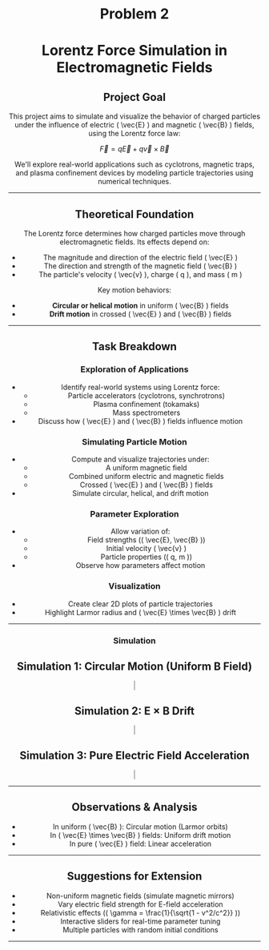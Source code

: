 # Problem 2
# Lorentz Force Simulation in Electromagnetic Fields

## Project Goal
This project aims to simulate and visualize the behavior of charged particles under the influence of electric \( \vec{E} \) and magnetic \( \vec{B} \) fields, using the Lorentz force law:

$$
\vec{F} = q\vec{E} + q\vec{v} \times \vec{B}
$$

We'll explore real-world applications such as cyclotrons, magnetic traps, and plasma confinement devices by modeling particle trajectories using numerical techniques.

---

## Theoretical Foundation
The Lorentz force determines how charged particles move through electromagnetic fields. Its effects depend on:
- The magnitude and direction of the electric field \( \vec{E} \)
- The direction and strength of the magnetic field \( \vec{B} \)
- The particle's velocity \( \vec{v} \), charge \( q \), and mass \( m \)

Key motion behaviors:
- **Circular or helical motion** in uniform \( \vec{B} \) fields
- **Drift motion** in crossed \( \vec{E} \) and \( \vec{B} \) fields

---

## Task Breakdown

### Exploration of Applications
- Identify real-world systems using Lorentz force:
  - Particle accelerators (cyclotrons, synchrotrons)
  - Plasma confinement (tokamaks)
  - Mass spectrometers
- Discuss how \( \vec{E} \) and \( \vec{B} \) fields influence motion

### Simulating Particle Motion
- Compute and visualize trajectories under:
  - A uniform magnetic field
  - Combined uniform electric and magnetic fields
  - Crossed \( \vec{E} \) and \( \vec{B} \) fields
- Simulate circular, helical, and drift motion

### Parameter Exploration
- Allow variation of:
  - Field strengths (\( \vec{E}, \vec{B} \))
  - Initial velocity \( \vec{v} \)
  - Particle properties (\( q, m \))
- Observe how parameters affect motion

### Visualization
- Create clear 2D plots of particle trajectories
- Highlight Larmor radius and \( \vec{E} \times \vec{B} \) drift

---
### Simulation
<!DOCTYPE html>
<html lang="en">
<head>
  <meta charset="UTF-8">
  <title>Multiple Lorentz Simulations</title>
  <style>
    body { font-family: Arial, background: #f4f4f4; text-align: center; }
    canvas { border: 1px solid #aaa; margin: 20px; background: white; }
  </style>
</head>
<body>
  <h2>Simulation 1: Circular Motion (Uniform B Field)</h2>
  <canvas id="canvas1" width="720" height="600"></canvas>

  <h2>Simulation 2: E × B Drift</h2>
  <canvas id="canvas2" width="720" height="600"></canvas>

  <h2>Simulation 3: Pure Electric Field Acceleration</h2>
  <canvas id="canvas3" width="720" height="600"></canvas>

  <script>
    // ----------- SIMULATION 1 -----------
    const ctx1 = document.getElementById("canvas1").getContext("2d");
    let pos1 = { x: 400, y: 150 }, vel1 = { x: 2, y: 0 };
    const B1 = 1, E1 = { x: 0, y: 0 }, dt1 = 0.1, steps = 2000;

    function simulate1() {
      ctx1.beginPath(); ctx1.moveTo(pos1.x, pos1.y);
      for (let i = 0; i < steps; i++) {
        const ax = vel1.y * B1, ay = -vel1.x * B1;
        vel1.x += ax * dt1; vel1.y += ay * dt1;
        pos1.x += vel1.x * dt1; pos1.y += vel1.y * dt1;
        ctx1.lineTo(pos1.x, pos1.y);
      }
      ctx1.strokeStyle = '#007bff'; ctx1.stroke();
    }

    // ----------- SIMULATION 2 -----------
    const ctx2 = document.getElementById("canvas2").getContext("2d");
    let pos2 = { x: 400, y: 150 }, vel2 = { x: 0, y: 0 };
    const E2 = { x: 1, y: 0 }, B2 = 1, dt2 = 0.1;

    function simulate2() {
      ctx2.beginPath(); ctx2.moveTo(pos2.x, pos2.y);
      for (let i = 0; i < steps; i++) {
        const ax = E2.x + vel2.y * B2, ay = E2.y - vel2.x * B2;
        vel2.x += ax * dt2; vel2.y += ay * dt2;
        pos2.x += vel2.x * dt2; pos2.y += vel2.y * dt2;
        ctx2.lineTo(pos2.x, pos2.y);
      }
      ctx2.strokeStyle = '#FF5733'; ctx2.stroke();
    }

    // ----------- SIMULATION 3 -----------
    const ctx3 = document.getElementById("canvas3").getContext("2d");
    let pos3 = { x: 100, y: 150 }, vel3 = { x: 0, y: 0 };
    const E3 = { x: 0.5, y: 0 }, dt3 = 0.1;

    function simulate3() {
      ctx3.beginPath(); ctx3.moveTo(pos3.x, pos3.y);
      for (let i = 0; i < steps; i++) {
        vel3.x += E3.x * dt3; vel3.y += E3.y * dt3;
        pos3.x += vel3.x * dt3; pos3.y += vel3.y * dt3;
        ctx3.lineTo(pos3.x, pos3.y);
      }
      ctx3.strokeStyle = '#28a745'; ctx3.stroke();
    }

    // Run all simulations
    simulate1();
    simulate2();
    simulate3();
  </script>
</body>
</html>

---

## Observations & Analysis
- In uniform \( \vec{B} \): Circular motion (Larmor orbits)
- In \( \vec{E} \times \vec{B} \) fields: Uniform drift motion
- In pure \( \vec{E} \) field: Linear acceleration

---

## Suggestions for Extension
- Non-uniform magnetic fields (simulate magnetic mirrors)
- Vary electric field strength for E-field acceleration
- Relativistic effects (\( \gamma = \frac{1}{\sqrt{1 - v^2/c^2}} \))
- Interactive sliders for real-time parameter tuning
- Multiple particles with random initial conditions

---

